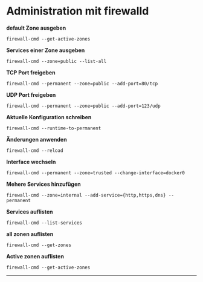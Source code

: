 # Administration mit firewalld


**default Zone ausgeben**

`firewall-cmd --get-active-zones`

**Services einer Zone ausgeben**

`firewall-cmd --zone=public --list-all`

**TCP Port freigeben**

`firewall-cmd --permanent --zone=public --add-port=80/tcp`

**UDP Port freigeben**

`firewall-cmd --permanent --zone=public --add-port=123/udp`

**Aktuelle Konfiguration schreiben**

`firewall-cmd --runtime-to-permanent`

**Änderungen anwenden**

`firewall-cmd --reload`

**Interface wechseln**

`firewall-cmd --permanent --zone=trusted --change-interface=docker0`

**Mehere Services hinzufügen**

`firewall-cmd --zone=internal --add-service={http,https,dns} --permanent`

**Services auflisten**

`firewall-cmd --list-services`

**all zonen auflisten**

`firewall-cmd --get-zones`

**Active zonen auflisten**

`firewall-cmd --get-active-zones`

****